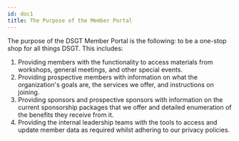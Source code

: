 ```yaml
---
id: doc1
title: The Purpose of the Member Portal
---
```


The purpose of the DSGT Member Portal is the following: to be a one-stop shop for all things DSGT. This includes:

1. Providing members with the functionality to access materials from workshops, general meetings, and other special events.
2. Providing prospective members with information on what the organization's goals are, the services we offer, and instructions on joining.
3. Providing sponsors and prospective sponsors with information on the current sponsorship packages that we offer and detailed enumeration of the benefits they receive from it.
4. Providing the internal leadership teams with the tools to access and update member data as required whilst adhering to our privacy policies.